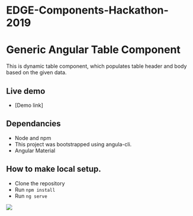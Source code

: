 # EDGE-Components-Hackathon-2019

# Generic Angular Table Component

This is dynamic table component, which populates table header and body based on the given data.

## Live demo

* [Demo link]

## Dependancies

* Node and npm
* This project was bootstrapped using angula-cli.
* Angular Material

## How to make local setup.

* Clone the repository
* Run `npm install` 
* Run `ng serve`

<img src="images/tableComponent.png"/>
